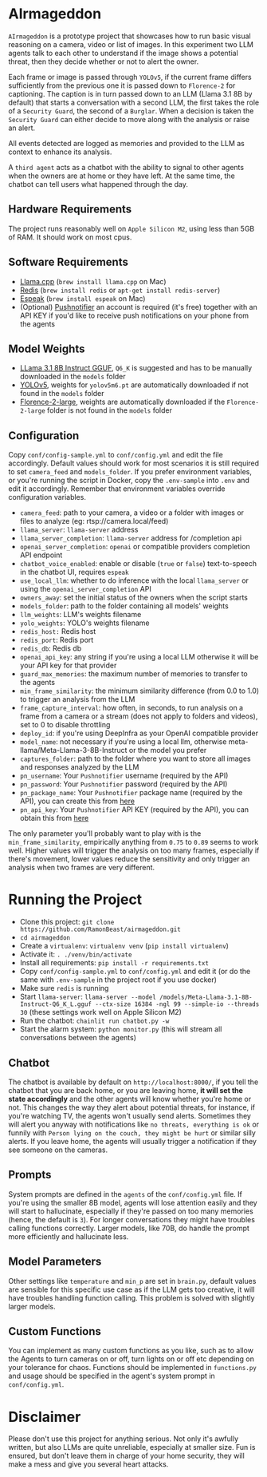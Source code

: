 # AIrmageddon
`AIrmageddon` is a prototype project that showcases how to run basic visual reasoning on a camera, video or list of images. In this experiment two LLM agents talk to each other to understand if the image shows a potential threat, then they decide whether or not to alert the owner.

Each frame or image is passed through `YOLOv5`, if the current frame differs sufficiently from the previous one it is passed down to `Florence-2` for captioning. The caption is in turn passed down to an LLM (Llama 3.1 8B by default) that starts a conversation with a second LLM, the first takes the role of a `Security Guard`, the second of a `Burglar`. When a decision is taken the `Security Guard` can either decide to move along with the analysis or raise an alert.

All events detected are logged as memories and provided to the LLM as context to enhance its analysis.

A `third agent` acts as a chatbot with the ability to signal to other agents when the owners are at home or they have left. At the same time, the chatbot can tell users what happened through the day.

## Hardware Requirements
The project runs reasonably well on `Apple Silicon M2`, using less than 5GB of RAM. It should work on most cpus.

## Software Requirements
- [Llama.cpp](https://github.com/ggerganov/llama.cpp) (`brew install llama.cpp` on Mac)
- [Redis](https://redis.io/docs/latest/operate/oss_and_stack/install/install-redis/) (`brew install redis` or `apt-get install redis-server`)
- [Espeak](https://github.com/espeak-ng/espeak-ng/tree/master) (`brew install espeak` on Mac)
- (Optional) [Pushnotifier](https://pushnotifier.de/) an account is required (it's free) together with an API KEY if you'd like to receive push notifications on your phone from the agents

## Model Weights
- [LLama 3.1 8B Instruct GGUF](https://huggingface.co/bullerwins/Meta-Llama-3.1-8B-Instruct-GGUF/tree/main), `Q6_K` is suggested and has to be manually downloaded in the `models` folder
- [YOLOv5](https://github.com/ultralytics/yolov5/releases/), weights for `yolov5m6.pt` are automatically downloaded if not found in the `models` folder
- [Florence-2-large](https://huggingface.co/microsoft/Florence-2-large), weights are automatically downloaded if the `Florence-2-large` folder is not found in the `models` folder

## Configuration
Copy `conf/config-sample.yml` to `conf/config.yml` and edit the file accordingly. Default values should work for most scenarios it is still required to set `camera_feed` and `models_folder`.
If you prefer environment variables, or you're running the script in Docker, copy the `.env-sample` into `.env` and edit it accordingly.
Remember that environment variables override configuration variables.

- `camera_feed`: path to your camera, a video or a folder with images or files to analyze (eg: rtsp://camera.local/feed)
- `llama_server`: `llama-server` address
- `llama_server_completion`: `llama-server` address for /completion api
- `openai_server_completion`: `openai` or compatible providers completion API endpoint
- `chatbot_voice_enabled`: enable or disable (`true` or `false`) text-to-speech in the chatbot UI, requires `espeak`
- `use_local_llm`: whether to do inference with the local `llama_server` or using the `openai_server_completion` API
- `owners_away`: set the initial status of the owners when the script starts
- `models_folder`: path to the folder containing all models' weights
- `llm_weights`: LLM's weights filename
- `yolo_weights`: YOLO's weights filename
- `redis_host:` Redis host
- `redis_port`: Redis port
- `redis_db`: Redis db
- `openai_api_key`: any string if you're using a local LLM otherwise it will be your API key for that provider
- `guard_max_memories`: the maximum number of memories to transfer to the agents
- `min_frame_similarity`: the minimum similarity difference (from 0.0 to 1.0) to trigger an analysis from the LLM
- `frame_capture_interval`: how often, in seconds, to run analysis on a frame from a camera or a stream (does not apply to folders and videos), set to 0 to disable throttling
- `deploy_id`: if you're using DeepInfra as your OpenAI compatible provider
- `model_name`: not necessary if you're using a local llm, otherwise meta-llama/Meta-Llama-3-8B-Instruct or the model you prefer
- `captures_folder`: path to the folder where you want to store all images and responses analyzed by the LLM
- `pn_username`: Your `Pushnotifier` username (required by the API)
- `pn_password`: Your `Pushnotifier` password (required by the API)
- `pn_package_name`: Your `Pushnotifier` package name (required by the API), you can create this from [here](https://pushnotifier.de/account/api)
- `pn_api_key`: Your `Pushnotifier` API KEY (required by the API), you can obtain this from [here](https://pushnotifier.de/account/api)

The only parameter you'll probably want to play with is the `min_frame_similarity`, empirically anything from `0.75` to `0.89` seems to work well. Higher values will trigger the analysis on too many frames, especially if there's movement, lower values reduce the sensitivity and only trigger an analysis when two frames are very different.

# Running the Project
- Clone this project: `git clone https://github.com/RamonBeast/airmageddon.git`
- `cd airmageddon`
- Create a `virtualenv`: `virtualenv venv` (`pip install virtualenv`)
- Activate it: `. ./venv/bin/activate`
- Install all requirements: `pip install -r requirements.txt`
- Copy `conf/config-sample.yml` to `conf/config.yml` and edit it (or do the same with `.env-sample` in the project root if you use docker)
- Make sure `redis` is running
- Start `llama-server`: `llama-server --model /models/Meta-Llama-3.1-8B-Instruct-Q6_K_L.gguf --ctx-size 16384 -ngl 99 --simple-io --threads 30` (these settings work well on Apple Silicon M2)
- Run the chatbot: `chainlit run chatbot.py -w`
- Start the alarm system: `python monitor.py` (this will stream all conversations between the agents)

## Chatbot
The chatbot is available by default on `http://localhost:8000/`, if you tell the chatbot that you are back home, or you are leaving home, **it will set the state accordingly** and the other agents will know whether you're home or not. This changes the way they alert about potential threats, for instance, if you're watching TV, the agents won't usually send alerts. Sometimes they will alert you anyway with notifications like `no threats, everything is ok` or funnily with `Person lying on the couch, they might be hurt` or similar silly alerts. If you leave home, the agents will usually trigger a notification if they see someone on the cameras.

## Prompts
System prompts are defined in the `agents` of the `conf/config.yml` file. If you're using the smaller 8B model, agents will lose attention easily and they will start to hallucinate, especially if they're passed on too many memories (hence, the default is `3`). For longer conversations they might have troubles calling functions correctly. Larger models, like 70B, do handle the prompt more efficiently and hallucinate less.

## Model Parameters
Other settings like `temperature` and `min_p` are set in `brain.py`, default values are sensible for this specific use case as if the LLM gets too creative, it will have troubles handling function calling. This problem is solved with slightly larger models.

## Custom Functions
You can implement as many custom functions as you like, such as to allow the Agents to turn cameras on or off, turn lights on or off etc depending on your tolerance for chaos. Functions should be implemented in `functions.py` and usage should be specified in the agent's system prompt in `conf/config.yml`.

# Disclaimer
Please don't use this project for anything serious. Not only it's awfully written, but also LLMs are quite unreliable, especially at smaller size. Fun is ensured, but don't leave them in charge of your home security, they will make a mess and give you several heart attacks.